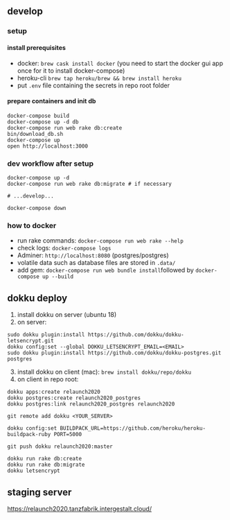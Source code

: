 ## develop

### setup

#### install prerequisites

* docker: `brew cask install docker` (you need to start the docker gui app once for it to install docker-compose)
* heroku-cli `brew tap heroku/brew && brew install heroku`
* put `.env` file containing the secrets in repo root folder

#### prepare containers and init db
````
docker-compose build
docker-compose up -d db
docker-compose run web rake db:create
bin/download_db.sh
docker-compose up
open http://localhost:3000
````

### dev workflow after setup

````
docker-compose up -d
docker-compose run web rake db:migrate # if necessary

# ...develop...

docker-compose down
````

### how to docker

* run rake commands: `docker-compose run web rake --help`
* check logs: `docker-compose logs`
* Adminer: `http://localhost:8080` (postgres/postgres)
* volatile data such as database files are stored in `.data/`
* add gem: `docker-compose run web bundle install`followed by `docker-compose up --build`


## dokku deploy

1. install dokku on server (ubuntu 18)
2. on server: 
```
sudo dokku plugin:install https://github.com/dokku/dokku-letsencrypt.git
dokku config:set --global DOKKU_LETSENCRYPT_EMAIL=<EMAIL>
sudo dokku plugin:install https://github.com/dokku/dokku-postgres.git postgres
```
3. install dokku on client (mac): `brew install dokku/repo/dokku`
4. on client in repo root: 
```
dokku apps:create relaunch2020
dokku postgres:create relaunch2020_postgres
dokku postgres:link relaunch2020_postgres relaunch2020

git remote add dokku <YOUR_SERVER>

dokku config:set BUILDPACK_URL=https://github.com/heroku/heroku-buildpack-ruby PORT=5000

git push dokku relaunch2020:master

dokku run rake db:create
dokku run rake db:migrate
dokku letsencrypt
```

## staging server
https://relaunch2020.tanzfabrik.intergestalt.cloud/
